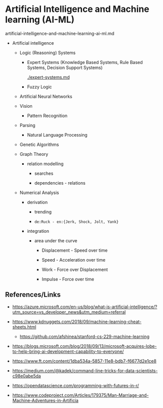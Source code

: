 # Artificial Intelligence and Machine learning (AI-ML)

artificial-intelligence-and-machine-learning-ai-ml.md

*   Artificial intelligence

    *   Logic (Reasoning) Systems
    
        *   Expert Systems (Knowledge Based Systems, Rule Based Systems, Decision Support Systems)

            [./expert-systems.md](./expert-systems.md)

        *   Fuzzy Logic

    *   Artificial Neural Networks

    *   Vision

        *   Pattern Recognition

    *   Parsing

        *   Natural Language Processing

    *   Genetic Algorithms

    *   Graph Theory

        *   relation modelling

            *   searches

            *   dependencies - relations

    *   Numerical Analysis

        *   derivation

            *   trending

            *   `de:Ruck - en:{Jerk, Shock, Jolt, Yank}`

        *   integration

            *   area under the curve 

                *   Displacement - Speed over time

                *   Speed - Acceleration over time

                *    Work - Force over Displacement

                *   Impulse - Force over time



## References/Links

*   https://azure.microsoft.com/en-us/blog/what-is-artificial-intelligence/?utm_source=vs_developer_news&utm_medium=referral

*   https://www.kdnuggets.com/2018/09/machine-learning-cheat-sheets.html

    *   https://github.com/afshinea/stanford-cs-229-machine-learning

*   https://blogs.microsoft.com/blog/2018/09/13/microsoft-acquires-lobe-to-help-bring-ai-development-capability-to-everyone/

*   https://www.ft.com/content/1dba534a-5857-11e8-bdb7-f6677d2e1ce8

*   https://medium.com/@kadek/command-line-tricks-for-data-scientists-c98e0abe5da

*   https://opendatascience.com/programming-with-futures-in-r/

*   https://www.codeproject.com/Articles/179375/Man-Marriage-and-Machine-Adventures-in-Artificia

